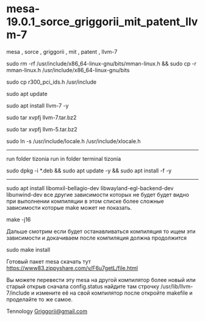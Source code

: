 # mesa-19.0.1_sorce_griggorii_mit_patent_llvm-7
mesa , sorce , griggorii , mit , patent , llvm-7

sudo rm -rf /usr/include/x86_64-linux-gnu/bits/mman-linux.h && sudo cp -r mman-linux.h /usr/include/x86_64-linux-gnu/bits

sudo cp r300_pci_ids.h /usr/include

sudo apt update

sudo apt install llvm-7 -y

sudo tar xvpfj llvm-7.tar.bz2

sudo tar xvpfj llvm-5.tar.bz2

sudo ln -s /usr/include/locale.h /usr/include/xlocale.h

----------------------------------------------------------------------------

run folder tizonia run in folder terminal tizonia

sudo dpkg -i *.deb && sudo apt update -y && sudo apt install -f -y 

----------------------------------------------------------------------------

sudo apt install libomxil-bellagio-dev libwayland-egl-backend-dev libunwind-dev все другие зависимости которых не будет будет видно при выполнении компиляции в этом списке более сложные зависимости которые make может не показать.

make -j16

Дальше смотрим если будет останавливаться компиляция то ищем эти зависимости и докачиваем после компиляция должна продолжится

sudo make install

Готовый пакет mesa скачать тут https://www83.zippyshare.com/v/F6u7getL/file.html 

Вы можете перевести эту mesa на другой компилятор более новый или старый открыв сначала config.status найдите там строчку /usr/lib/llvm-7/include и измените её на свой компилятор после откройте makefile и проделайте то же самое.

Tennology Griggorii@gmail.com
